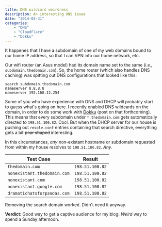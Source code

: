 ```yaml
---
title: DNS wildcard weirdness
description: An interesting DNS issue
date: "2014-03-31"
categories:
    - "DNS"
    - "CloudFlare"
    - "Dokku"
---
```


It happenes that I have a subdomain of one of my web domains bound to our home IP address, so that I can VPN into our home network, etc.

Our wifi router (an Asus model) had its domain name set to the same (i.e., `subdomain.thedomain.com`). So, the home router (which also handles DNS caching) was spitting out DNS configurations that looked like this:

    search subdomain.thedomain.com
    nameserver 8.8.8.8
    nameserver 192.168.12.254

Some of you who have experience with DNS and DHCP will probably start to guess what's going on here. I recently enabled DNS wildcards on the domain, in order to do some work with [Dokku](https://github.com/progrium/dokku) (post on that forthcoming). This means that every subdomain under `*.thedomain.com` gets automatically directed to `198.51.100.82`. Cool. But when the DHCP server for our house is pushing out `resolv.conf` entries containing that search directive, everything gets a bit ~~pear shaped~~ interesting.

In this circumstances, *any* non-existant hostname or subdomain requested from within my house resolves to `198.51.100.82`. *Any*.

| Test Case                   | Result          |
|-----------------------------|-----------------|
| `thedomain.com`             | `198.51.100.82` |
| `nonexistant.thedomain.com` | `198.51.100.82` |
| `nonexistant.com`           | `198.51.100.82` |
| `nonexistant.google.com`    | `198.51.100.82` |
| `dramatichatsforpandas.com` | `198.51.100.82` |

Removing the search domain worked. Didn't need it anyway.

**Verdict**: Good way to get a captive audience for my blog. *Weird* way to spend a Sunday afternoon.

